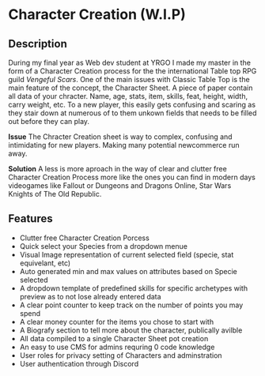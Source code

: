 # Character Creation (W.I.P)

## Description
During my final year as Web dev student at YRGO I made my master in the form of a Character Creation process for the the international
Table top RPG guild <em>Vengeful Scars</em>. One of the main issues with Classic Table Top is the main feature of the concept, the Character Sheet.
A piece of paper contain all data of your chracter. Name, age, stats, item, skills, feat, height, width, carry weight, etc. To a new player,
this easily gets confusing and scaring as they stair down at numerous of to them unkown fields that needs to be filled out before they can play.

<strong>Issue</strong>
The Chracter Creation sheet is way to complex, confusing and intimidating for new players. Making many potential newcommerce run away.

<strong>Solution</strong>
A less is more aproach in the way of clear and clutter free Character Creation Process more like the ones you can find in modern days videogames like Fallout or Dungeons and Dragons Online, Star Wars Knights of The Old Republic.


## Features
<ul>
  <li>Clutter free Character Creation Porcess</li>
  <li>Quick select your Species from a dropdown menue</li>
  <li>Visual Image representation of current selected field (specie, stat equivelant, etc)</li>
  <li>Auto generated min and max values on attributes based on Specie selected</li>
  <li>A dropdown template of predefined skills for specific archetypes with preview as to not lose already entered data</li>
  <li>A clear point counter to keep track on the number of points you may spend</li>
  <li>A clear money counter for the items you chose to start with</li>
  <li>A Biografy section to tell more about the character, publically avilble</li>
  <li>All data compiled to a single Character Sheet pot creation</li>
  <li>An easy to use CMS for admins requring 0 code knowledge</li>
  <li>User roles for privacy setting of Characters and adminstration</li>
  <li>User authentication through Discord</li>
</ul>
